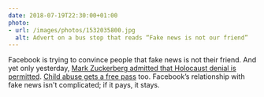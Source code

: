 ```yaml
---
date: 2018-07-19T22:30:00+01:00
photo:
- url: /images/photos/1532035800.jpg
  alt: Advert on a bus stop that reads “Fake news is not our friend”
---
```

Facebook is trying to convince people that fake news is not their friend. And yet only yesterday, [Mark Zuckerberg admitted that Holocaust denial is permitted](https://www.recode.net/2018/7/18/17575156/mark-zuckerberg-interview-facebook-recode-kara-swisher#zpnLbz). [Child abuse gets a free pass](https://www.bbc.co.uk/news/technology-44859407) too. Facebook’s relationship with fake news isn't complicated; if it pays, it stays.
